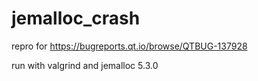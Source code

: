 # jemalloc_crash

repro for https://bugreports.qt.io/browse/QTBUG-137928

run with valgrind and jemalloc 5.3.0
